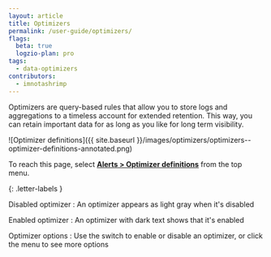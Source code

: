 ```yaml
---
layout: article
title: Optimizers
permalink: /user-guide/optimizers/
flags:
  beta: true
  logzio-plan: pro
tags:
  - data-optimizers
contributors:
  - imnotashrimp
---
```


Optimizers are query-based rules that allow you to store logs and aggregations to a timeless account for extended retention. This way, you can retain important data for as long as you like for long term visibility. 

![Optimizer definitions]({{ site.baseurl }}/images/optimizers/optimizers--optimizer-definitions-annotated.png)

To reach this page, select [**Alerts > Optimizer definitions**](https://app.logz.io/#/dashboard/triggers/optimizer-definitions) from the top menu.

{: .letter-labels }

  Disabled optimizer
  : An optimizer appears as light gray when it's disabled

  Enabled optimizer
  : An optimizer with dark text shows that it's enabled

  Optimizer options
  : Use the switch to enable or disable an optimizer, or click the menu to see more options
